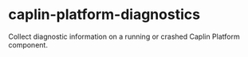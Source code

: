 # caplin-platform-diagnostics
Collect diagnostic information on a running or crashed Caplin Platform component.
